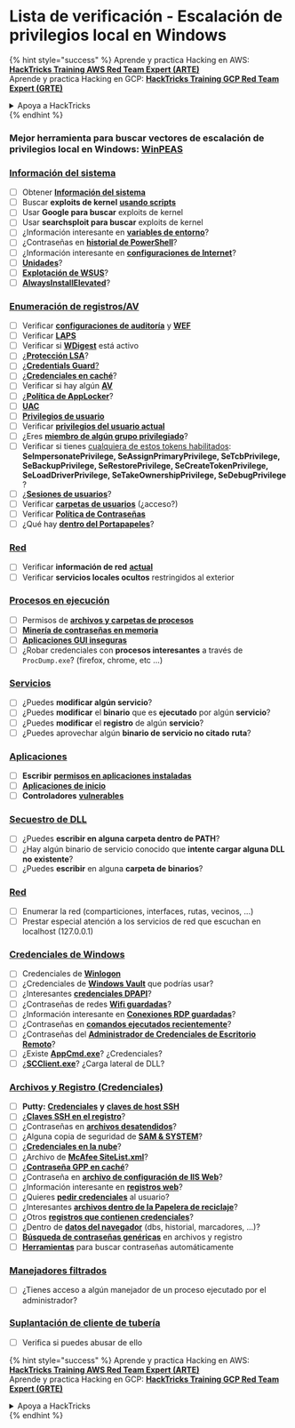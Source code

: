 # Lista de verificación - Escalación de privilegios local en Windows

{% hint style="success" %}
Aprende y practica Hacking en AWS:<img src="/.gitbook/assets/arte.png" alt="" data-size="line">[**HackTricks Training AWS Red Team Expert (ARTE)**](https://training.hacktricks.xyz/courses/arte)<img src="/.gitbook/assets/arte.png" alt="" data-size="line">\
Aprende y practica Hacking en GCP: <img src="/.gitbook/assets/grte.png" alt="" data-size="line">[**HackTricks Training GCP Red Team Expert (GRTE)**<img src="/.gitbook/assets/grte.png" alt="" data-size="line">](https://training.hacktricks.xyz/courses/grte)

<details>

<summary>Apoya a HackTricks</summary>

* Revisa los [**planes de suscripción**](https://github.com/sponsors/carlospolop)!
* **Únete al** 💬 [**grupo de Discord**](https://discord.gg/hRep4RUj7f) o al [**grupo de telegram**](https://t.me/peass) o **síguenos** en **Twitter** 🐦 [**@hacktricks\_live**](https://twitter.com/hacktricks\_live)**.**
* **Comparte trucos de hacking enviando PRs a los** [**HackTricks**](https://github.com/carlospolop/hacktricks) y [**HackTricks Cloud**](https://github.com/carlospolop/hacktricks-cloud) repositorios de github.

</details>
{% endhint %}

### **Mejor herramienta para buscar vectores de escalación de privilegios local en Windows:** [**WinPEAS**](https://github.com/carlospolop/privilege-escalation-awesome-scripts-suite/tree/master/winPEAS)

### [Información del sistema](windows-local-privilege-escalation/#system-info)

* [ ] Obtener [**Información del sistema**](windows-local-privilege-escalation/#system-info)
* [ ] Buscar **exploits de kernel** [**usando scripts**](windows-local-privilege-escalation/#version-exploits)
* [ ] Usar **Google para buscar** exploits de kernel
* [ ] Usar **searchsploit para buscar** exploits de kernel
* [ ] ¿Información interesante en [**variables de entorno**](windows-local-privilege-escalation/#environment)?
* [ ] ¿Contraseñas en [**historial de PowerShell**](windows-local-privilege-escalation/#powershell-history)?
* [ ] ¿Información interesante en [**configuraciones de Internet**](windows-local-privilege-escalation/#internet-settings)?
* [ ] [**Unidades**](windows-local-privilege-escalation/#drives)?
* [ ] [**Explotación de WSUS**](windows-local-privilege-escalation/#wsus)?
* [ ] [**AlwaysInstallElevated**](windows-local-privilege-escalation/#alwaysinstallelevated)?

### [Enumeración de registros/AV](windows-local-privilege-escalation/#enumeration)

* [ ] Verificar [**configuraciones de auditoría**](windows-local-privilege-escalation/#audit-settings) y [**WEF**](windows-local-privilege-escalation/#wef)
* [ ] Verificar [**LAPS**](windows-local-privilege-escalation/#laps)
* [ ] Verificar si [**WDigest**](windows-local-privilege-escalation/#wdigest) está activo
* [ ] ¿[**Protección LSA**](windows-local-privilege-escalation/#lsa-protection)?
* [ ] ¿[**Credentials Guard**](windows-local-privilege-escalation/#credentials-guard)[?](windows-local-privilege-escalation/#cached-credentials)
* [ ] ¿[**Credenciales en caché**](windows-local-privilege-escalation/#cached-credentials)?
* [ ] Verificar si hay algún [**AV**](https://github.com/carlospolop/hacktricks/blob/master/windows-hardening/windows-av-bypass/README.md)
* [ ] ¿[**Política de AppLocker**](https://github.com/carlospolop/hacktricks/blob/master/windows-hardening/authentication-credentials-uac-and-efs/README.md#applocker-policy)?
* [ ] [**UAC**](https://github.com/carlospolop/hacktricks/blob/master/windows-hardening/authentication-credentials-uac-and-efs/uac-user-account-control/README.md)
* [ ] [**Privilegios de usuario**](windows-local-privilege-escalation/#users-and-groups)
* [ ] Verificar [**privilegios del usuario actual**](windows-local-privilege-escalation/#users-and-groups)
* [ ] ¿Eres [**miembro de algún grupo privilegiado**](windows-local-privilege-escalation/#privileged-groups)?
* [ ] Verificar si tienes [cualquiera de estos tokens habilitados](windows-local-privilege-escalation/#token-manipulation): **SeImpersonatePrivilege, SeAssignPrimaryPrivilege, SeTcbPrivilege, SeBackupPrivilege, SeRestorePrivilege, SeCreateTokenPrivilege, SeLoadDriverPrivilege, SeTakeOwnershipPrivilege, SeDebugPrivilege** ?
* [ ] ¿[**Sesiones de usuarios**](windows-local-privilege-escalation/#logged-users-sessions)?
* [ ] Verificar [**carpetas de usuarios**](windows-local-privilege-escalation/#home-folders) (¿acceso?)
* [ ] Verificar [**Política de Contraseñas**](windows-local-privilege-escalation/#password-policy)
* [ ] ¿Qué hay [**dentro del Portapapeles**](windows-local-privilege-escalation/#get-the-content-of-the-clipboard)?

### [Red](windows-local-privilege-escalation/#network)

* [ ] Verificar **información de red** [**actual**](windows-local-privilege-escalation/#network)
* [ ] Verificar **servicios locales ocultos** restringidos al exterior

### [Procesos en ejecución](windows-local-privilege-escalation/#running-processes)

* [ ] Permisos de [**archivos y carpetas de procesos**](windows-local-privilege-escalation/#file-and-folder-permissions)
* [ ] [**Minería de contraseñas en memoria**](windows-local-privilege-escalation/#memory-password-mining)
* [ ] [**Aplicaciones GUI inseguras**](windows-local-privilege-escalation/#insecure-gui-apps)
* [ ] ¿Robar credenciales con **procesos interesantes** a través de `ProcDump.exe`? (firefox, chrome, etc ...)

### [Servicios](windows-local-privilege-escalation/#services)

* [ ] ¿Puedes **modificar algún servicio**?
* [ ] ¿Puedes **modificar** el **binario** que es **ejecutado** por algún **servicio**?
* [ ] ¿Puedes **modificar** el **registro** de algún **servicio**?
* [ ] ¿Puedes aprovechar algún **binario de servicio no citado** **ruta**?

### [**Aplicaciones**](windows-local-privilege-escalation/#applications)

* [ ] **Escribir** [**permisos en aplicaciones instaladas**](windows-local-privilege-escalation/#write-permissions)
* [ ] [**Aplicaciones de inicio**](windows-local-privilege-escalation/#run-at-startup)
* [ ] **Controladores** [**vulnerables**](windows-local-privilege-escalation/#drivers)

### [Secuestro de DLL](windows-local-privilege-escalation/#path-dll-hijacking)

* [ ] ¿Puedes **escribir en alguna carpeta dentro de PATH**?
* [ ] ¿Hay algún binario de servicio conocido que **intente cargar alguna DLL no existente**?
* [ ] ¿Puedes **escribir** en alguna **carpeta de binarios**?

### [Red](windows-local-privilege-escalation/#network)

* [ ] Enumerar la red (comparticiones, interfaces, rutas, vecinos, ...)
* [ ] Prestar especial atención a los servicios de red que escuchan en localhost (127.0.0.1)

### [Credenciales de Windows](windows-local-privilege-escalation/#windows-credentials)

* [ ] Credenciales de [**Winlogon**](windows-local-privilege-escalation/#winlogon-credentials)
* [ ] ¿Credenciales de [**Windows Vault**](windows-local-privilege-escalation/#credentials-manager-windows-vault) que podrías usar?
* [ ] ¿Interesantes [**credenciales DPAPI**](windows-local-privilege-escalation/#dpapi)?
* [ ] ¿Contraseñas de redes [**Wifi guardadas**](windows-local-privilege-escalation/#wifi)?
* [ ] ¿Información interesante en [**Conexiones RDP guardadas**](windows-local-privilege-escalation/#saved-rdp-connections)?
* [ ] ¿Contraseñas en [**comandos ejecutados recientemente**](windows-local-privilege-escalation/#recently-run-commands)?
* [ ] ¿Contraseñas del [**Administrador de Credenciales de Escritorio Remoto**](windows-local-privilege-escalation/#remote-desktop-credential-manager)?
* [ ] ¿Existe [**AppCmd.exe**](windows-local-privilege-escalation/#appcmd-exe)? ¿Credenciales?
* [ ] ¿[**SCClient.exe**](windows-local-privilege-escalation/#scclient-sccm)? ¿Carga lateral de DLL?

### [Archivos y Registro (Credenciales)](windows-local-privilege-escalation/#files-and-registry-credentials)

* [ ] **Putty:** [**Credenciales**](windows-local-privilege-escalation/#putty-creds) **y** [**claves de host SSH**](windows-local-privilege-escalation/#putty-ssh-host-keys)
* [ ] ¿[**Claves SSH en el registro**](windows-local-privilege-escalation/#ssh-keys-in-registry)?
* [ ] ¿Contraseñas en [**archivos desatendidos**](windows-local-privilege-escalation/#unattended-files)?
* [ ] ¿Alguna copia de seguridad de [**SAM & SYSTEM**](windows-local-privilege-escalation/#sam-and-system-backups)?
* [ ] ¿[**Credenciales en la nube**](windows-local-privilege-escalation/#cloud-credentials)?
* [ ] ¿Archivo de [**McAfee SiteList.xml**](windows-local-privilege-escalation/#mcafee-sitelist.xml)?
* [ ] ¿[**Contraseña GPP en caché**](windows-local-privilege-escalation/#cached-gpp-pasword)?
* [ ] ¿Contraseña en [**archivo de configuración de IIS Web**](windows-local-privilege-escalation/#iis-web-config)?
* [ ] ¿Información interesante en [**registros web**](windows-local-privilege-escalation/#logs)?
* [ ] ¿Quieres [**pedir credenciales**](windows-local-privilege-escalation/#ask-for-credentials) al usuario?
* [ ] ¿Interesantes [**archivos dentro de la Papelera de reciclaje**](windows-local-privilege-escalation/#credentials-in-the-recyclebin)?
* [ ] ¿Otros [**registros que contienen credenciales**](windows-local-privilege-escalation/#inside-the-registry)?
* [ ] ¿Dentro de [**datos del navegador**](windows-local-privilege-escalation/#browsers-history) (dbs, historial, marcadores, ...)?
* [ ] [**Búsqueda de contraseñas genéricas**](windows-local-privilege-escalation/#generic-password-search-in-files-and-registry) en archivos y registro
* [ ] [**Herramientas**](windows-local-privilege-escalation/#tools-that-search-for-passwords) para buscar contraseñas automáticamente

### [Manejadores filtrados](windows-local-privilege-escalation/#leaked-handlers)

* [ ] ¿Tienes acceso a algún manejador de un proceso ejecutado por el administrador?

### [Suplantación de cliente de tubería](windows-local-privilege-escalation/#named-pipe-client-impersonation)

* [ ] Verifica si puedes abusar de ello

{% hint style="success" %}
Aprende y practica Hacking en AWS:<img src="/.gitbook/assets/arte.png" alt="" data-size="line">[**HackTricks Training AWS Red Team Expert (ARTE)**](https://training.hacktricks.xyz/courses/arte)<img src="/.gitbook/assets/arte.png" alt="" data-size="line">\
Aprende y practica Hacking en GCP: <img src="/.gitbook/assets/grte.png" alt="" data-size="line">[**HackTricks Training GCP Red Team Expert (GRTE)**<img src="/.gitbook/assets/grte.png" alt="" data-size="line">](https://training.hacktricks.xyz/courses/grte)

<details>

<summary>Apoya a HackTricks</summary>

* Revisa los [**planes de suscripción**](https://github.com/sponsors/carlospolop)!
* **Únete al** 💬 [**grupo de Discord**](https://discord.gg/hRep4RUj7f) o al [**grupo de telegram**](https://t.me/peass) o **síguenos** en **Twitter** 🐦 [**@hacktricks\_live**](https://twitter.com/hacktricks\_live)**.**
* **Comparte trucos de hacking enviando PRs a los** [**HackTricks**](https://github.com/carlospolop/hacktricks) y [**HackTricks Cloud**](https://github.com/carlospolop/hacktricks-cloud) repositorios de github.

</details>
{% endhint %}
